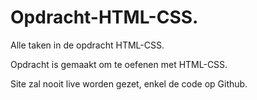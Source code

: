 # Opdracht-HTML-CSS.

Alle taken in de opdracht HTML-CSS.

Opdracht is gemaakt om te oefenen met HTML-CSS.

Site zal nooit live worden gezet, enkel de code op Github.
